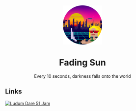 <div align="center">

![](media/icon-128x128_round.png)

# Fading Sun

Every 10 seconds, darkness falls onto the world

</div>

## Links

[![Ludum Dare 51 Jam](https://img.shields.io/badge/ludum_dare_51-jam-%23ee5533)](https://ldjam.com/events/ludum-dare/51/fading-sun)
